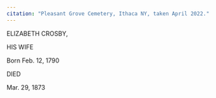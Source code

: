 ```yaml
---
citation: "Pleasant Grove Cemetery, Ithaca NY, taken April 2022."
---
```

ELIZABETH CROSBY,

HIS WIFE

Born Feb. 12, 1790

DIED

Mar. 29, 1873

